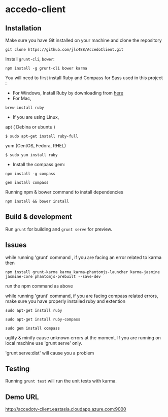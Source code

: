 # accedo-client


## Installation

Make sure you have Git installed on your machine and clone the repository

```
git clone https://github.com/jlc488/AccedoClient.git
```

Install  `grunt-cli`, `bower`:
```
npm install -g grunt-cli bower karma
```

You will need to first install Ruby and Compass for Sass used in this project :
- For Windows, Install Ruby by downloading from [here](http://rubyinstaller.org/downloads/)
- For Mac,
```
brew install ruby
```

- If you are using Linux,

apt ( Debina or ubuntu )
```
$ sudo apt-get install ruby-full
```
yum (CentOS, Fedora, RHEL)
```
$ sudo yum install ruby
```

- Install the compass gem:
```
npm install -g compass
```
```
gem install compass
```

Running npm & bower command to install dependencies
```
npm install && bower install
```

## Build & development

Run `grunt` for building and `grunt serve` for preview.


## Issues

while running 'grunt' command , if you are facing an error related to karma then

```
npm install grunt-karma karma karma-phantomjs-launcher karma-jasmine jasmine-core phantomjs-prebuilt --save-dev
```
run the npm command as above

while running 'grunt' command, if you are facing compass related errors, make sure you have properly installed ruby and extention

```
sudo apt-get install ruby

sudo apt-get install ruby-compass

sudo gem install compass
```

uglify & minify cause unknown errors at the moment. If you are running on local machine use 'grunt serve' only.

'grunt serve:dist' will cause you a problem

## Testing

Running `grunt test` will run the unit tests with karma.


## Demo URL

http://accedotv-client.eastasia.cloudapp.azure.com:9000
